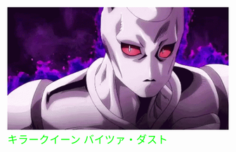 <div align="center">
    <img src="https://github.com/Kevin420-KS/Kevin420-KS/blob/main/a3d5892f2e8074c0f4631e457c7c534b.gif" alt="Git GIF" width="600"/>
</div>

<div style="overflow: hidden; white-space: nowrap;">
  <span style="display: inline-block; animation: marquee 5s linear infinite; color: lime; font-size: 24px;">
    キラークイーン バイツァ・ダスト
  </span>
</div>
